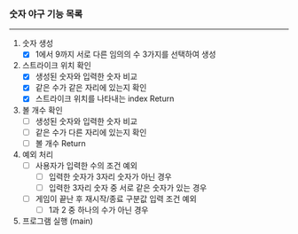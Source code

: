 ### 숫자 야구 기능 목록

---

1. 숫자 생성
    - [x]  1에서 9까지 서로 다른 임의의 수 3가지를 선택하여 생성
2. 스트라이크 위치 확인
    - [x]  생성된 숫자와 입력한 숫자 비교
    - [x]  같은 수가 같은 자리에 있는지 확인
    - [x]  스트라이크 위치를 나타내는 index Return
3. 볼 개수 확인
    - [ ]  생성된 숫자와 입력한 숫자 비교
    - [ ]  같은 수가 다른 자리에 있는지 확인
    - [ ]  볼 개수 Return
4. 예외 처리
    - [ ]  사용자가 입력한 수의 조건 예외
        - [ ]  입력한 숫자가 3자리 숫자가 아닌 경우
        - [ ]  입력한 3자리 숫자 중 서로 같은 숫자가 있는 경우
    - [ ]  게임이 끝난 후 재시작/종료 구분값 입력 조건 예외
        - [ ]  1과 2 중 하나의 수가 아닌 경우
5. 프로그램 실행 (main)